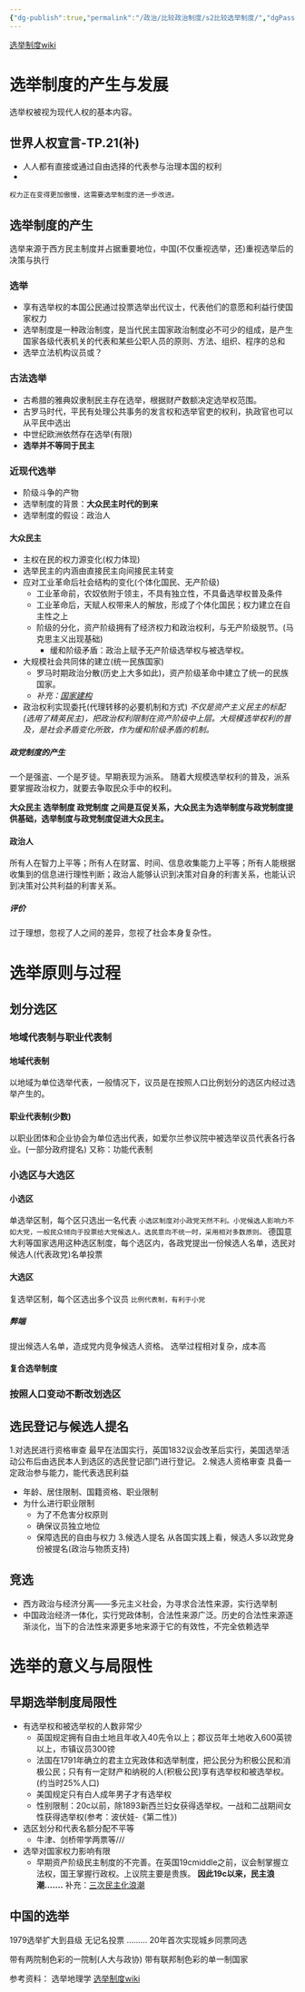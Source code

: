 ```yaml
---
{"dg-publish":true,"permalink":"/政治/比较政治制度/s2比较选举制度/","dgPassFrontmatter":true}
---
```


[选举制度wiki](obsidian://open?vault=%E5%A4%A7%E4%BA%8C%E4%B8%8B&file=%E6%AF%94%E8%BE%83%E6%94%BF%E6%B2%BB%E5%88%B6%E5%BA%A6%2Fsource%2F%E6%8A%95%E7%A5%A8%E5%88%B6%E5%BA%A6.pdf)
# 选举制度的产生与发展
选举权被视为现代人权的基本内容。
## 世界人权宣言-TP.21(补)
- 人人都有直接或通过自由选择的代表参与治理本国的权利
- 

`权力正在变得更加傲慢，这需要选举制度的进一步改进。`
## 选举制度的产生
选举来源于西方民主制度并占据重要地位，中国(不仅重视选举，还)重视选举后的决策与执行

### 选举
- 享有选举权的本国公民通过投票选举出代议士，代表他们的意愿和利益行使国家权力
- 选举制度是一种政治制度，是当代民主国家政治制度必不可少的组成，是产生国家各级代表机关的代表和某些公职人员的原则、方法、组织、程序的总和
- 选举立法机构议员或？
### 古法选举
- 古希腊的雅典奴隶制民主存在选举，根据财产数额决定选举权范围。
- 古罗马时代，平民有处理公共事务的发言权和选举官吏的权利，执政官也可以从平民中选出
- 中世纪欧洲依然存在选举(有限)
- **选举并不等同于民主**
### 近现代选举
- 阶级斗争的产物
- 选举制度的背景：**大众民主时代的到来**
- 选举制度的假设：政治人
#### 大众民主
- 主权在民的权力源变化(权力体现)
- 选举民主的内涵由直接民主向间接民主转变
- 应对工业革命后社会结构的变化(个体化国民、无产阶级)
	- 工业革命前，农奴依附于领主，不具有独立性，不具备选举权普及条件
	- 工业革命后，天赋人权带来人的解放，形成了个体化国民；权力建立在自主性之上
	- 阶级的分化，资产阶级拥有了经济权力和政治权利，与无产阶级脱节。(马克思主义出现基础)
		- 缓和阶级矛盾：政治上赋予无产阶级选举权与被选举权。
- 大规模社会共同体的建立(统一民族国家)
	- 罗马时期政治分散(历史上大多如此)，资产阶级革命中建立了统一的民族国家。
	- *补充：[国家建构](obsidian://open?vault=%E5%A4%A7%E4%BA%8C%E4%B8%8B&file=%E4%B9%A6%2F%E6%94%BF%E6%B2%BB%2F%E7%AC%94%E8%AE%B0%2F%E5%8F%AF%E8%83%BD%E6%80%A7%E7%9A%84%E8%89%BA%E6%9C%AF%EF%BC%9A%E6%AF%94%E8%BE%83%E6%94%BF%E6%B2%BB%E5%AD%A6%2F03.0%E5%9B%BD%E5%AE%B6%E5%BB%BA%E6%9E%84)*
- 政治权利实现委托(代理转移的必要机制和方式)
*不仅是资产主义民主的标配(选用了精英民主)，把政治权利限制在资产阶级中上层。大规模选举权利的普及，是社会矛盾变化所致，作为缓和阶级矛盾的机制。*
##### 政党制度的产生
一个是强盗、一个是歹徒。早期表现为派系。
随着大规模选举权利的普及，派系要掌握政治权力，就要去争取民众手中的权利。

**大众民主        选举制度 政党制度 之间是互促关系，大众民主为选举制度与政党制度提供基础，选举制度与政党制度促进大众民主。** 
#### 政治人
所有人在智力上平等；所有人在财富、时间、信息收集能力上平等；所有人能根据收集到的信息进行理性判断；政治人能够认识到决策对自身的利害关系，也能认识到决策对公共利益的利害关系。
##### 评价
过于理想，忽视了人之间的差异，忽视了社会本身复杂性。


# 选举原则与过程
## 划分选区
### **地域代表制与职业代表制**
#### 地域代表制
以地域为单位选举代表，一般情况下，议员是在按照人口比例划分的选区内经过选举产生的。
#### 职业代表制(少数)
以职业团体和企业协会为单位选出代表，如爱尔兰参议院中被选举议员代表各行各业。(一部分政府提名)
又称：功能代表制

### 小选区与大选区
#### 小选区
单选举区制，每个区只选出一名代表
`小选区制度对小政党天然不利。小党候选人影响力不如大党，一般民众倾向于投票给大党候选人。选民意向不统一时，采用相对多数原则。`
德国意大利等国家选用这种选区制度，每个选区内，各政党提出一份候选人名单，选民对候选人(代表政党)名单投票
#### 大选区
复选举区制，每个区选出多个议员
`比例代表制，有利于小党`
##### 弊端
提出候选人名单，造成党内竞争候选人资格。
选举过程相对复杂，成本高
#### 复合选举制度

### 按照人口变动不断改划选区


## 选民登记与候选人提名
1.对选民进行资格审查
最早在法国实行，英国1832议会改革后实行，美国选举活动公布后由选民本人到选区的选民登记部门进行登记。
2.候选人资格审查
具备一定政治参与能力，能代表选民利益
- 年龄、居住限制、国籍资格、职业限制
- 为什么进行职业限制
	- 为了不危害分权原则
	- 确保议员独立地位
	- 保障选民的自由与权力
3.候选人提名
从各国实践上看，候选人多以政党身份被提名(政治与物质支持)
## 竞选
- 西方政治与经济分离——多元主义社会，为寻求合法性来源，实行选举制
- 中国政治经济一体化，实行党政体制，合法性来源广泛。历史的合法性来源逐渐淡化，当下的合法性来源更多地来源于它的有效性，不完全依赖选举
# 选举的意义与局限性
## 早期选举制度局限性
- 有选举权和被选举权的人数非常少
	- 英国规定拥有自由土地且年收入40先令以上；郡议员年土地收入600英镑以上，市镇议员300镑
	- 法国在1791年确立的君主立宪政体和选举制度，把公民分为积极公民和消极公民；只有有一定财产和纳税的人(积极公民)享有选举权和被选举权。(约当时25%人口)
	- 美国规定只有白人成年男子才有选举权
	- 性别限制：20c以前，除1893新西兰妇女获得选举权。一战和二战期间女性获得选举权(参考：波伏娃-《第二性》)
- 选区划分和代表名额分配不平等
	- 牛津、剑桥带学两票等///
- 选举对国家权力影响有限
	- 早期资产阶级民主制度的不完善。在英国19cmiddle之前，议会制掌握立法权，国王掌握行政权。上议院主要是贵族。
**因此19c以来，民主浪潮.......**
补充：[三次民主化浪潮](obsidian://open?vault=%E5%A4%A7%E4%BA%8C%E4%B8%8B&file=%E4%B9%A6%2F%E6%94%BF%E6%B2%BB%2F%E7%AC%94%E8%AE%B0%2F%E5%8F%AF%E8%83%BD%E6%80%A7%E7%9A%84%E8%89%BA%E6%9C%AF%EF%BC%9A%E6%AF%94%E8%BE%83%E6%94%BF%E6%B2%BB%E5%AD%A6%2F02.0%E6%94%BF%E6%B2%BB%E8%BD%AC%E5%9E%8B-%E5%8E%86%E5%8F%B2%E7%BB%88%E7%BB%93%E8%AE%BA%E7%9A%84%E7%BB%88%E7%BB%93)

## 中国的选举
1979选举扩大到县级
无记名投票
.........
20年首次实现城乡同票同选

带有两院制色彩的一院制(人大与政协)
带有联邦制色彩的单一制国家


参考资料：
选举地理学
[选举制度wiki](obsidian://open?vault=%E5%A4%A7%E4%BA%8C%E4%B8%8B&file=%E6%AF%94%E8%BE%83%E6%94%BF%E6%B2%BB%E5%88%B6%E5%BA%A6%2Fsource%2F%E6%8A%95%E7%A5%A8%E5%88%B6%E5%BA%A6.pdf)